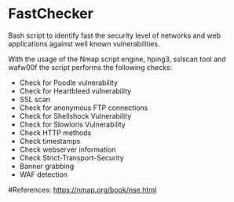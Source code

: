 # FastChecker
Bash script to identify fast the security level of networks and web applications against well known vulnerabilities.

With the usage of the Nmap script engine, hping3, sslscan tool and wafw00f the script performs the following checks:

<ul>
  <li>Check for Poodle vulnerability</li>
  <li>Check for Heartbleed vulnerability</li>
	<li>SSL scan</li> 
	<li>Check for anonymous FTP connections</li>
	<li>Check for Shellshock Vulnerability</li>
  <li>Check for Slowloris Vulnerability</li>
	<li>Check HTTP methods</li>
	<li>Check timestamps</li>
	<li>Check webserver information</li>
	<li>Check Strict-Transport-Security</li>
	<li>Banner grabbing</li>
	<li>WAF detection</li>
</ul>


#References:
https://nmap.org/book/nse.html








